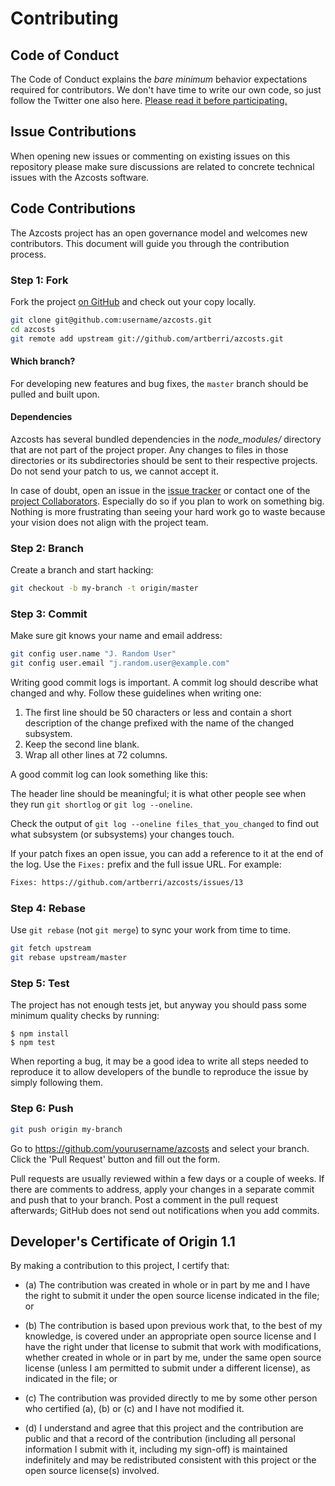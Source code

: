 # Contributing

## Code of Conduct

The Code of Conduct explains the *bare minimum* behavior
expectations required for contributors. We don't have time to write
our own code, so just follow the Twitter one also here.
[Please read it before participating.](https://github.com/twitter/code-of-conduct/blob/master/code-of-conduct.md)

## Issue Contributions

When opening new issues or commenting on existing issues on this repository
please make sure discussions are related to concrete technical issues with the
Azcosts software.

## Code Contributions

The Azcosts project has an open governance model and welcomes new contributors.
This document will guide you through the contribution process.

### Step 1: Fork

Fork the project [on GitHub](https://github.com/artberri/azcosts) and check out your
copy locally.

``` bash
git clone git@github.com:username/azcosts.git
cd azcosts
git remote add upstream git://github.com/artberri/azcosts.git
```

#### Which branch?

For developing new features and bug fixes, the `master` branch should be pulled
and built upon.

#### Dependencies

Azcosts has several bundled dependencies in the *node_modules/*
directory that are not part of the project proper. Any changes to files
in those directories or its subdirectories should be sent to their respective
projects. Do not send your patch to us, we cannot accept it.

In case of doubt, open an issue in the
[issue tracker](https://github.com/artberri/azcosts/issues/) or contact one of the
[project Collaborators](https://github.com/artberri/azcosts/#maintainers).
Especially do so if you plan to work on something big. Nothing is more
frustrating than seeing your hard work go to waste because your vision
does not align with the project team.

### Step 2: Branch

Create a branch and start hacking:

``` bash
git checkout -b my-branch -t origin/master
```

### Step 3: Commit

Make sure git knows your name and email address:

``` bash
git config user.name "J. Random User"
git config user.email "j.random.user@example.com"
```

Writing good commit logs is important. A commit log should describe what
changed and why. Follow these guidelines when writing one:

1. The first line should be 50 characters or less and contain a short
   description of the change prefixed with the name of the changed
   subsystem.
1. Keep the second line blank.
1. Wrap all other lines at 72 columns.

A good commit log can look something like this:

The header line should be meaningful; it is what other people see when they
run `git shortlog` or `git log --oneline`.

Check the output of `git log --oneline files_that_you_changed` to find out
what subsystem (or subsystems) your changes touch.

If your patch fixes an open issue, you can add a reference to it at the end
of the log. Use the `Fixes:` prefix and the full issue URL. For example:

``` txt
Fixes: https://github.com/artberri/azcosts/issues/13
```

### Step 4: Rebase

Use `git rebase` (not `git merge`) to sync your work from time to time.

``` bash
git fetch upstream
git rebase upstream/master
```
### Step 5: Test

The project has not enough tests jet, but anyway you should pass some minimum quality
checks by running:

```text
$ npm install
$ npm test
```

When reporting a bug, it may be a good idea to write all steps needed to reproduce it
to allow developers of the bundle to reproduce the issue by simply following them.

### Step 6: Push

``` bash
git push origin my-branch
```

Go to https://github.com/yourusername/azcosts and select your branch.
Click the 'Pull Request' button and fill out the form.

Pull requests are usually reviewed within a few days or a couple of weeks. If there are comments
to address, apply your changes in a separate commit and push that to your
branch. Post a comment in the pull request afterwards; GitHub does
not send out notifications when you add commits.

## Developer's Certificate of Origin 1.1

By making a contribution to this project, I certify that:

* (a) The contribution was created in whole or in part by me and I
  have the right to submit it under the open source license
  indicated in the file; or

* (b) The contribution is based upon previous work that, to the best
  of my knowledge, is covered under an appropriate open source
  license and I have the right under that license to submit that
  work with modifications, whether created in whole or in part
  by me, under the same open source license (unless I am
  permitted to submit under a different license), as indicated
  in the file; or

* (c) The contribution was provided directly to me by some other
  person who certified (a), (b) or (c) and I have not modified
  it.

* (d) I understand and agree that this project and the contribution
  are public and that a record of the contribution (including all
  personal information I submit with it, including my sign-off) is
  maintained indefinitely and may be redistributed consistent with
  this project or the open source license(s) involved.
